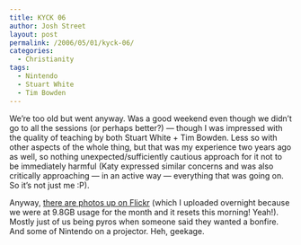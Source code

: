 ```yaml
---
title: KYCK 06
author: Josh Street
layout: post
permalink: /2006/05/01/kyck-06/
categories:
  - Christianity
tags:
  - Nintendo
  - Stuart White
  - Tim Bowden
---
```

We&#8217;re too old but went anyway. Was a good weekend even though we didn&#8217;t go to all the sessions (or perhaps better?) &#8212; though I was impressed with the quality of teaching by both Stuart White + Tim Bowden. Less so with other aspects of the whole thing, but that was my experience two years ago as well, so nothing unexpected/sufficiently cautious approach for it not to be immediately harmful (Katy expressed similar concerns and was also critically approaching &#8212; in an active way &#8212; everything that was going on. So it&#8217;s not just me :P).

Anyway, [there are photos up on Flickr][1] (which I uploaded overnight because we were at 9.8GB usage for the month and it resets this morning! Yeah!). Mostly just of us being pyros when someone said they wanted a bonfire. And some of Nintendo on a projector. Heh, geekage.

 [1]: http://flickr.com/photos/joahua/sets/72057594120803012/